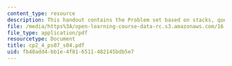 ```yaml
---
content_type: resource
description: This handout contains the Problem set based on stacks, queues and palindrome.
file: /media/https%3A/open-learning-course-data-rc.s3.amazonaws.com/16-01-unified-engineering-i-ii-iii-iv-fall-2005-spring-2006/fb40add4bb1e4f816511482145bdb5e7_cp2_4_ps07_s04.pdf
file_type: application/pdf
resourcetype: Document
title: cp2_4_ps07_s04.pdf
uid: fb40add4-bb1e-4f81-6511-482145bdb5e7
---
```

